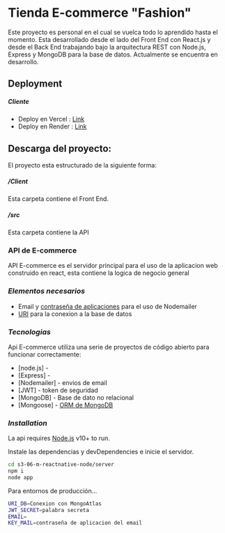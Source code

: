 # Tienda E-commerce "Fashion"
Este proyecto es personal en el cual se vuelca todo lo aprendido hasta el momento.
Esta desarrollado desde el lado del Front End con React.js y desde el Back End trabajando bajo la arquitectura REST con Node.js, Express y MongoDB para la base de datos.
Actualmente se encuentra en desarrollo.

## Deployment
##### _Cliente_
- Deploy en Vercel : [Link](https://e-commercer-fashion.vercel.app/)
- Deploy en Render : [Link](https://api-eccomerce.onrender.com)

## Descarga del proyecto:
El proyecto esta estructurado de la siguiente forma:
##### _/Client_
Esta carpeta contiene el Front End.
##### _/src_
Esta carpeta contiene la API 
### API de E-commerce 
API E-commerce es el servidor principal para el uso de la aplicacion web construido en react, esta contiene la logica de negocio general

### _Elementos necesarios_

- Email y [contraseña de aplicaciones](https://support.google.com/accounts/answer/185833?hl=es) para el uso de Nodemailer
- [URI](https://www.mongodb.com/docs/manual/reference/connection-string/) para la conexion a la base de datos

### _Tecnologias_

Api E-commerce utiliza una serie de proyectos de código abierto para funcionar correctamente: 

- [node.js] - 
- [Express] -
- [Nodemailer] - envios de email
- [JWT] - token de seguridad
- [MongoDB] - Base de dato no relacional
- [Mongoose] - [ORM de MongoDB](https://mongoosejs.com/docs/guide.html)

### _Installation_

La api requires [Node.js](https://nodejs.org/) v10+ to run.

Instale las dependencias y devDependencies e inicie el servidor.

```sh
cd s3-06-m-reactnative-node/server
npm i
node app
```

Para entornos de producción…

```sh
URI_DB=Conexion con MongoAtlas
JWT_SECRET=palabra secreta
EMAIL=
KEY_MAIL=contraseña de aplicacion del email

```

